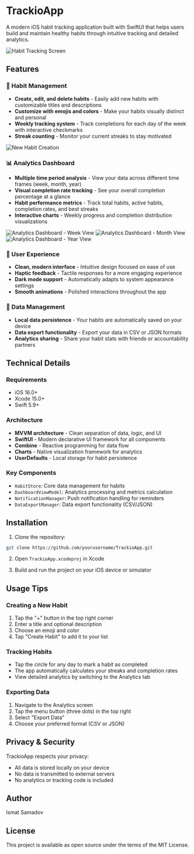 # TrackioApp

A modern iOS habit tracking application built with SwiftUI that helps users build and maintain healthy habits through intuitive tracking and detailed analytics.

![Habit Tracking Screen](habits.png)

## Features

### 🎯 Habit Management
- **Create, edit, and delete habits** - Easily add new habits with customizable titles and descriptions
- **Customize with emojis and colors** - Make your habits visually distinct and personal
- **Weekly tracking system** - Track completions for each day of the week with interactive checkmarks
- **Streak counting** - Monitor your current streaks to stay motivated

![New Habit Creation](analytics_new_habit.png)

### 📊 Analytics Dashboard
- **Multiple time period analysis** - View your data across different time frames (week, month, year)
- **Visual completion rate tracking** - See your overall completion percentage at a glance
- **Habit performance metrics** - Track total habits, active habits, completion rates, and best streaks
- **Interactive charts** - Weekly progress and completion distribution visualizations

![Analytics Dashboard - Week View](analytics_last_week.png)
![Analytics Dashboard - Month View](analytics_last_month.png)
![Analytics Dashboard - Year View](analytics_last_year.png)

### 📱 User Experience
- **Clean, modern interface** - Intuitive design focused on ease of use
- **Haptic feedback** - Tactile responses for a more engaging experience
- **Dark mode support** - Automatically adapts to system appearance settings
- **Smooth animations** - Polished interactions throughout the app

### 💾 Data Management
- **Local data persistence** - Your habits are automatically saved on your device
- **Data export functionality** - Export your data in CSV or JSON formats
- **Analytics sharing** - Share your habit stats with friends or accountability partners

## Technical Details

### Requirements
- iOS 16.0+
- Xcode 15.0+
- Swift 5.9+

### Architecture
- **MVVM architecture** - Clean separation of data, logic, and UI
- **SwiftUI** - Modern declarative UI framework for all components
- **Combine** - Reactive programming for data flow
- **Charts** - Native visualization framework for analytics
- **UserDefaults** - Local storage for habit persistence

### Key Components
- `HabitStore`: Core data management for habits
- `DashboardViewModel`: Analytics processing and metrics calculation
- `NotificationManager`: Push notification handling for reminders
- `DataExportManager`: Data export functionality (CSV/JSON)

## Installation

1. Clone the repository:
```bash
git clone https://github.com/yourusername/TrackioApp.git
```

2. Open `TrackioApp.xcodeproj` in Xcode

3. Build and run the project on your iOS device or simulator

## Usage Tips

### Creating a New Habit
1. Tap the "+" button in the top right corner
2. Enter a title and optional description
3. Choose an emoji and color
4. Tap "Create Habit" to add it to your list

### Tracking Habits
- Tap the circle for any day to mark a habit as completed
- The app automatically calculates your streaks and completion rates
- View detailed analytics by switching to the Analytics tab

### Exporting Data
1. Navigate to the Analytics screen
2. Tap the menu button (three dots) in the top right
3. Select "Export Data"
4. Choose your preferred format (CSV or JSON)

## Privacy & Security

TrackioApp respects your privacy:
- All data is stored locally on your device
- No data is transmitted to external servers
- No analytics or tracking code is included

## Author

Ismat Samadov

## License

This project is available as open source under the terms of the MIT License.
